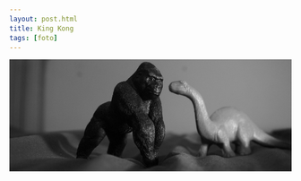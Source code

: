 ```yaml
---
layout: post.html
title: King Kong
tags: [foto]
---
```


![king kong](/assets/images/logs/kinkong.jpg)

